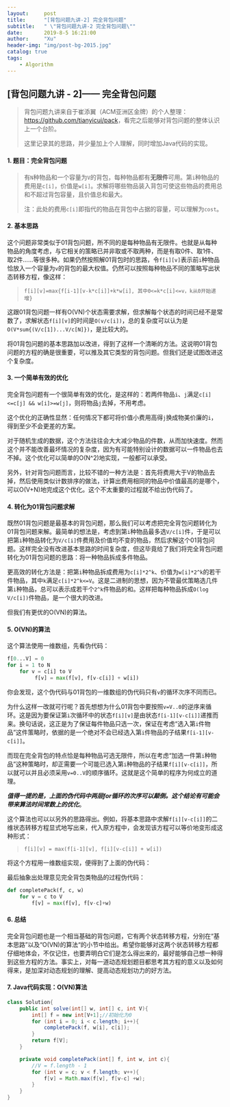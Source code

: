 ```yaml
---
layout:     post
title:      "[背包问题九讲-2] 完全背包问题"
subtitle:   " \"背包问题九讲-2 完全背包问题\""
date:       2019-8-5 16:21:00
author:     "Xu"
header-img: "img/post-bg-2015.jpg"
catalog: true
tags:
    - Algorithm
---
```

<script type="text/javascript" async src="https://cdn.mathjax.org/mathjax/latest/MathJax.js?config=TeX-MML-AM_CHTML"> </script>



## [背包问题九讲 - 2]—— 完全背包问题

> 背包问题九讲来自于崔添翼（ACM亚洲区金牌）的个人整理：<https://github.com/tianyicui/pack>，看完之后能够对背包问题的整体认识上一个台阶。
>
> 这里记录其的思路，并少量加上个人理解，同时增加Java代码的实现。

#### 1. 题目：完全背包问题

> 有`N`种物品和一个容量为`V`的背包，每种物品都有**无限件**可用。第`i`种物品的费用是`c[i]`，价值是`w[i]`。求解将哪些物品装入背包可使这些物品的费用总和不超过背包容量，且价值总和最大。
>
> 注：此处的费用`c[i]`即指代的物品在背包中占据的容量，可以理解为`cost`。

#### 2. 基本思路

这个问题非常类似于01背包问题，所不同的是每种物品有无限件。也就是从每种物品的角度考虑，与它相关的策略已并非取或不取两种，而是有取0件、取1件、取2件……等很多种。如果仍然按照解01背包时的思路，令`f[i][v]`表示前`i`种物品恰放入一个容量为`v`的背包的最大权值。仍然可以按照每种物品不同的策略写出状态转移方程，像这样：

> `f[i][v]=max{f[i-1][v-k*c[i]]+k*w[i], 其中0<=k*c[i]<=v，k从0开始递增}`

这跟01背包问题一样有O(VN)个状态需要求解，但求解每个状态的时间已经不是常数了，求解状态`f[i][v]`的时间是`O(v/c[i])`，总的复杂度可以认为是`O(V*sum{(V/c[1])...V/c[N]})`，是比较大的。

将01背包问题的基本思路加以改进，得到了这样一个清晰的方法。这说明01背包问题的方程的确是很重要，可以推及其它类型的背包问题。但我们还是试图改进这个复杂度。

#### 3. 一个简单有效的优化

完全背包问题有一个很简单有效的优化，是这样的：若两件物品`i`、`j`满足`c[i]<=c[j] && w[i]>=w[j]`，则将物品`j`去掉，不用考虑。

这个优化的正确性显然：任何情况下都可将价值小费用高得`j`换成物美价廉的`i`，得到至少不会更差的方案。

对于随机生成的数据，这个方法往往会大大减少物品的件数，从而加快速度。然而这个并不能改善最坏情况的复杂度，因为有可能特别设计的数据可以一件物品也去不掉。这个优化可以简单的O(N^2)地实现，一般都可以承受。

另外，针对背包问题而言，比较不错的一种方法是：首先将费用大于V的物品去掉，然后使用类似计数排序的做法，计算出费用相同的物品中价值最高的是哪个，可以O(V+N)地完成这个优化。这个不太重要的过程就不给出伪代码了。

#### 4. 转化为01背包问题求解

既然01背包问题是最基本的背包问题，那么我们可以考虑把完全背包问题转化为01背包问题来解。最简单的想法是，考虑到第`i`种物品最多选`V/c[i]`件，于是可以把第`i`种物品转化为`V/c[i]`件费用及价值均不变的物品，然后求解这个01背包问题。这样完全没有改进基本思路的时间复杂度，但这毕竟给了我们将完全背包问题转化为01背包问题的思路：将一种物品拆成多件物品。

更高效的转化方法是：把第`i`种物品拆成费用为`c[i]*2^k`、价值为`w[i]*2^k`的若干件物品，其中`k`满足`c[i]*2^k<=V`。这是二进制的思想，因为不管最优策略选几件第`i`种物品，总可以表示成若干个`2^k`件物品的和。这样把每种物品拆成`O(log V/c[i])`件物品，是一个很大的改进。

但我们有更优的O(VN)的算法。

#### 5. O(VN)的算法

这个算法使用一维数组，先看伪代码：

```python
f[0...V] = 0
for i = 1 to N
	for v = c[i] to V
		 f[v] = max(f[v], f[v-c[i]] + w[i])
```

你会发现，这个伪代码与01背包的一维数组的伪代码只有`v`的循环次序不同而已。

为什么这样一改就可行呢？首先想想为什么01背包中要按照`v=V..0`的逆序来循环。这是因为要保证第`i`次循环中的状态`f[i][v]`是由状态`f[i-1][v-c[i]]`递推而来。换句话说，这正是为了保证每件物品只选一次，保证在考虑“选入第`i`件物品”这件策略时，依据的是一个绝对不会已经选入第`i`件物品的子结果`f[i-1][v-c[i]]`。

而现在完全背包的特点恰是每种物品可选无限件，所以在考虑“加选一件第`i`种物品”这种策略时，却正需要一个可能已选入第`i`种物品的子结果`f[i][v-c[i]]`，所以就可以并且必须采用`v=0..V`的顺序循环。这就是这个简单的程序为何成立的道理。

***值得一提的是，上面的伪代码中两层for循环的次序可以颠倒。这个结论有可能会带来算法时间常数上的优化***。

这个算法也可以以另外的思路得出。例如，将基本思路中求解`f[i][v-c[i]]`的二维状态转移方程显式地写出来，代入原方程中，会发现该方程可以等价地变形成这种形式：

> `f[i][v] = max(f[i-1][v], f[i][v-c[i]] + w[i])`

将这个方程用一维数组实现，便得到了上面的伪代码：

最后抽象出处理意见完全背包类物品的过程伪代码：

```python
def completePack(f, c, w)
	for v = c to V
		f[v] = max(f[v], f[v-c]+w)
```



#### 6. 总结

完全背包问题也是一个相当基础的背包问题，它有两个状态转移方程，分别在“基本思路”以及“O(VN)的算法“的小节中给出。希望你能够对这两个状态转移方程都仔细地体会，不仅记住，也要弄明白它们是怎么得出来的，最好能够自己想一种得到这些方程的方法。事实上，对每一道动态规划题目都思考其方程的意义以及如何得来，是加深对动态规划的理解、提高动态规划功力的好方法。



#### 7. Java代码实现：O(VN)算法

```java
class Solution{
    public int solve(int[] w, int[] c, int V){
        int[] f = new int[V+1];//初始化为0
        for (int i = 0; i < c.length; i++){
            completePack(f, w[i], c[i]);
        }
        return f[V];
    }

    private void completePack(int[] f, int w, int c){
        //V = f.length - 1
        for (int v = c; v < f.length; v++){
            f[v] = Math.max(f[v], f[v-c] +w);
        }
    }
}
```

